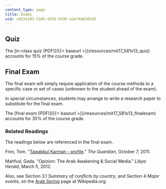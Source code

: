 ```yaml
---
content_type: page
title: Exams
uid: c822e103-5185-d25b-9195-e2e74a6282d2
---
```


Quiz
----

The [in-class quiz (PDF)]({{< baseurl >}}/resources/mit17_581s13_quiz) accounts for 15% of the course grade.

Final Exam
----------

The final exam will simply require application of the course methods to a specific case or set of cases (unknown to the student ahead of the exam).

In special circumstances, students may arrange to write a research paper to substitute for the final exam.

The [final exam (PDF)]({{< baseurl >}}/resources/mit17_581s13_finalexam) accounts for 35% of the course grade.

### Related Readings

The readings below are referenced in the final exam.

Finn, Tom. "[Tawakkul Karman - profile](http://www.theguardian.com/world/2011/oct/07/tawakkul-karman-profile)." _The Guardian_, October 7, 2011.

Mahfud, Gada. "Opinion: The Arab Awakening & Social Media." _Libya Herald_, March 5, 2012.

Also, see Section 3.1 _Summary of conflicts by country_, and Section 4 _Major events_, on the [Arab Spring](http://en.wikipedia.org/wiki/Arab_Spring) page at Wikipedia.org.